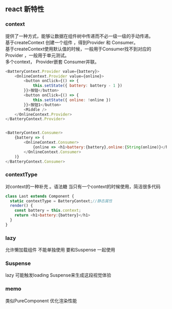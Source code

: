 ## react 新特性
### context
提供了一种方式，能够让数据在组件树中传递而不必一级一级的手动传递。  
基于createContext 创建一个组件 ，得到Provider 和 Consumer。  
基于createContext使用默认值的时候，一般用于Consumer找不到对应的Provider ，一般用于单元测试。  
多个context， Provider嵌套 Consumer并联。
```js
<BatteryContext.Provider value={battery}>
    <OnlineContext.Provider value={online}>
        <button onClick={() => {
            this.setState({ battery: battery - 1 })
        }}>按钮</button>
        <button onClick={() => {
            this.setState({ online: !online })
        }}>按钮1</button>
        <Middle />
    </OnlineContext.Provider>
</BatteryContext.Provider>


<BatteryContext.Consumer>
    {battery => (
        <OnlineContext.Consumer>
            {online => <h1>battery:{battery},online:{String(online)}</h1>}
        </OnlineContext.Consumer>
    )}
</BatteryContext.Consumer>
```
### contextType
对context的一种补充 。语法糖
当只有一个context的时候使用，简洁很多代码
```js
class Last extends Component {
  static contextType = BatteryContext;//静态属性
  render() {
    const battery = this.context;
    return <h1>battery:{battery}</h1>
  }
}
```
### lazy
允许懒加载组件 不能单独使用 要和Suspense 一起使用
### Suspense
lazy 可能触发loading Suspense来生成这段视觉体验
### memo
类似PureComponent 优化渲染性能